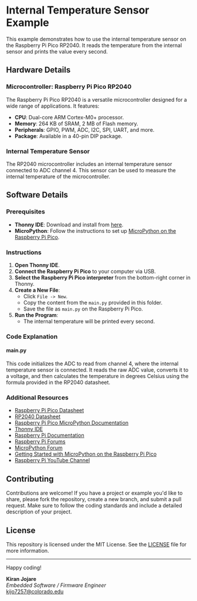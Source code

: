 # Internal Temperature Sensor Example

This example demonstrates how to use the internal temperature sensor on the Raspberry Pi Pico RP2040. It reads the temperature from the internal sensor and prints the value every second.

## Hardware Details

### Microcontroller: Raspberry Pi Pico RP2040

The Raspberry Pi Pico RP2040 is a versatile microcontroller designed for a wide range of applications. It features:
- **CPU**: Dual-core ARM Cortex-M0+ processor.
- **Memory**: 264 KB of SRAM, 2 MB of Flash memory.
- **Peripherals**: GPIO, PWM, ADC, I2C, SPI, UART, and more.
- **Package**: Available in a 40-pin DIP package.

### Internal Temperature Sensor

The RP2040 microcontroller includes an internal temperature sensor connected to ADC channel 4. This sensor can be used to measure the internal temperature of the microcontroller.

## Software Details

### Prerequisites
- **Thonny IDE**: Download and install from [here](https://thonny.org/).
- **MicroPython**: Follow the instructions to set up [MicroPython on the Raspberry Pi Pico](https://projects.raspberrypi.org/en/projects/getting-started-with-the-pico).

### Instructions

1. **Open Thonny IDE**.
2. **Connect the Raspberry Pi Pico** to your computer via USB.
3. **Select the Raspberry Pi Pico interpreter** from the bottom-right corner in Thonny.
4. **Create a New File**:
    - Click `File -> New`.
    - Copy the content from the `main.py` provided in this folder.
    - Save the file as `main.py` on the Raspberry Pi Pico.
5. **Run the Program**:
    - The internal temperature will be printed every second.

### Code Explanation

#### main.py
This code initializes the ADC to read from channel 4, where the internal temperature sensor is connected. It reads the raw ADC value, converts it to a voltage, and then calculates the temperature in degrees Celsius using the formula provided in the RP2040 datasheet.

### Additional Resources
- [Raspberry Pi Pico Datasheet](https://datasheets.raspberrypi.org/pico/pico-datasheet.pdf)
- [RP2040 Datasheet](https://datasheets.raspberrypi.org/rp2040/rp2040-datasheet.pdf)
- [Raspberry Pi Pico MicroPython Documentation](https://docs.micropython.org/en/latest/rp2/quickref.html)
- [Thonny IDE](https://thonny.org/)
- [Raspberry Pi Documentation](https://www.raspberrypi.org/documentation/)
- [Raspberry Pi Forums](https://www.raspberrypi.org/forums/)
- [MicroPython Forum](https://forum.micropython.org/)
- [Getting Started with MicroPython on the Raspberry Pi Pico](https://projects.raspberrypi.org/en/projects/getting-started-with-the-pico)
- [Raspberry Pi YouTube Channel](https://www.youtube.com/user/RaspberryPiBeginners)

## Contributing
Contributions are welcome! If you have a project or example you'd like to share, please fork the repository, create a new branch, and submit a pull request. Make sure to follow the coding standards and include a detailed description of your project.

## License
This repository is licensed under the MIT License. See the [LICENSE](LICENSE) file for more information.

---

Happy coding!

**Kiran Jojare**  
*Embedded Software / Firmware Engineer*  
kijo7257@colorado.edu
